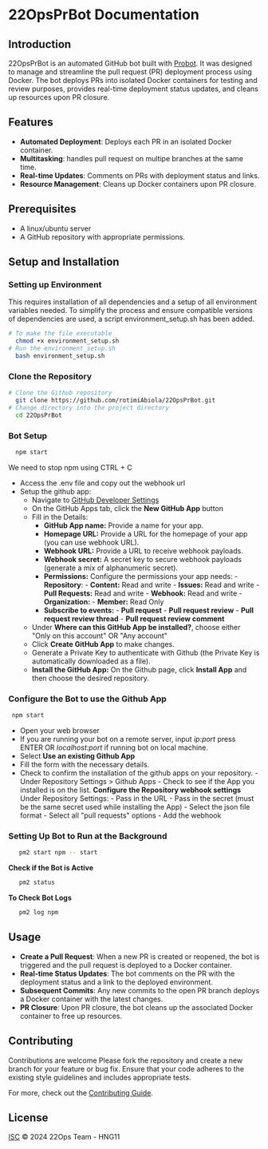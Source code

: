 # 22OpsPrBot Documentation

## Introduction
22OpsPrBot is an automated GitHub bot built with [Probot](https://github.com/probot/probot). It was designed to manage and streamline the pull request (PR) deployment process using Docker. The bot deploys PRs into isolated Docker containers for testing and review purposes, provides real-time deployment status updates, and cleans up resources upon PR closure.

## Features
- **Automated Deployment**: Deploys each PR in an isolated Docker container.
- **Multitasking**: handles pull request on multipe branches at the same time.
- **Real-time Updates**: Comments on PRs with deployment status and links.
- **Resource Management**: Cleans up Docker containers upon PR closure.

## Prerequisites
- A linux/ubuntu server
- A GitHub repository with appropriate permissions.

## Setup and Installation

### Setting up Environment
This requires installation of all dependencies and a setup of all environment variables needed. To simplify the process and ensure compatible versions of dependencies are used, a script environment_setup.sh has been added. 

   ```sh
   # To make the file executable
     chmod +x environment_setup.sh
   # Run the environment_setup.sh
     bash environment_setup.sh
   ```

### Clone the Repository
   ```sh
   # Clone the Github repository
     git clone https://github.com/rotimiAbiola/22OpsPrBot.git
   # Change directory into the project directory
     cd 22OpsPrBot
   ```
### Bot Setup
```sh
  npm start
```
  We need to stop npm using CTRL + C
  
- Access the .env file and copy out the webhook url
- Setup the github app:
   -  Navigate to [GitHub Developer Settings](https://github.com/settings/apps)
   -  On the GitHub Apps tab, click the **New GitHub App** button
   -  Fill in the Details:
         - **GitHub App name:** Provide a name for your app.
         - **Homepage URL:** Provide a URL for the homepage of your app (you can use webhook URL).
         - **Webhook URL:** Provide a URL to receive webhook payloads.
         - **Webhook secret:** A secret key to secure webhook payloads (generate a mix of alphanumeric secret).
         - **Permissions:** Configure the permissions your app needs:
               - **Repository**:
                    - **Content:** Read and write
                    - **Issues:** Read and write
                    - **Pull Requests:** Read and write
                    - **Webhook:** Read and write
               - **Organization:**
                    - **Member:** Read Only
         - **Subscribe to events:**
               - **Pull request**
               - **Pull request review**
               - **Pull request review thread**
               - **Pull request review comment**
   -  Under **Where can this GitHub App be installed?**, choose either "Only on this account" OR "Any account"
   -  Click **Create GitHub App** to make changes.
   -  Generate a Private Key to authenticate with Github (the Private Key is automatically downloaded as a file).
   -  **Install the GitHub App:** On the Github page, click **Install App** and then choose the desired repository.
     
### Configure the Bot to use the Github App       
```sh
 npm start
 ```
- Open your web browser
- If you are running your bot on a remote server, input *ip:port* press ENTER OR *localhost:port* if running bot on local machine. 
- Select **Use an existing Github App**
- Fill the form with the necessary details.
- Check to confirm the installation of the github apps on your repository.
      - Under Repository Settings > Github Apps
      - Check to see if the App you installed is on the list.
 **Configure the Repository webhook settings**
      Under Repository Settings: 
      - Pass in the URL
      - Pass in the secret (must be the same secret used while installing the App) 
      - Select the json file format
      - Select all "pull requests" options
      - Add the webhook

### Setting Up Bot to Run at the Background
```sh
   pm2 start npm -- start
```
**Check if the Bot is Active**
```sh
   pm2 status
```
**To Check Bot Logs**
```sh
   pm2 log npm
```

## Usage

- **Create a Pull Request**: When a new PR is created or reopened, the bot is triggered and the pull request is deployed to a Docker container.
- **Real-time Status Updates**: The bot comments on the PR with the deployment status and a link to the deployed environment.
- **Subsequent Commits**: Any new commits to the open PR branch deploys a Docker container with the latest changes.
- **PR Closure**: Upon PR closure, the bot cleans up the associated Docker container to free up resources.

## Contributing
Contributions are welcome Please fork the repository and create a new branch for your feature or bug fix. Ensure that your code adheres to the existing style guidelines and includes appropriate tests.


For more, check out the [Contributing Guide](CONTRIBUTING.md).

## License

[ISC](LICENSE) © 2024 22Ops Team - HNG11
